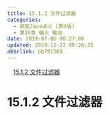 ```yaml
---
title: 15.1.2 文件过滤器
categories: 
  - 疯狂Java讲义 (第4版)
  - 第15章 输入 输出
date: 2019-07-06 00:27:08
updated: 2019-12-22 08:26:35
abbrlink: bb791560
---
```

<div id='my_toc'><a href="/JavaReadingNotes/bb791560/#15-1-2-文件过滤器" class="header_1">15.1.2 文件过滤器</a><br></div>
<style>.header_1{margin-left: 1em;}.header_2{margin-left: 2em;}.header_3{margin-left: 3em;}.header_4{margin-left: 4em;}.header_5{margin-left: 5em;}.header_6{margin-left: 6em;}</style>
<!--more-->
<script>if (navigator.platform.search('arm')==-1){document.getElementById('my_toc').style.display = 'none';}var e,p = document.getElementsByTagName('p');while (p.length>0) {e = p[0];e.parentElement.removeChild(e);}</script>

<!--end-->
# 15.1.2 文件过滤器 #
